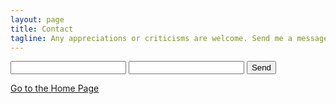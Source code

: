 ```yaml
---
layout: page
title: Contact
tagline: Any appreciations or criticisms are welcome. Send me a message and I will definetly get back to you.
---
```


<form action="https://formspree.io/mail@swastikbiswas.me"
      method="POST">
    <input type="text" name="name">
    <input type="email" name="_replyto">
    <input type="submit" value="Send">
</form> 

[Go to the Home Page](./)
